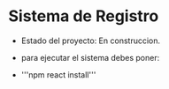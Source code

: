 <h1> Sistema de Registro </h1>

- Estado del proyecto: En construccion.

- para ejecutar el sistema debes poner:

- '''npm react install''' 
